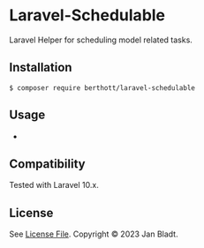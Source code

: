 # Laravel-Schedulable

Laravel Helper for scheduling model related tasks.

## Installation

```
$ composer require berthott/laravel-schedulable
```

## Usage

* 

## Compatibility

Tested with Laravel 10.x.

## License

See [License File](license.md). Copyright © 2023 Jan Bladt.
